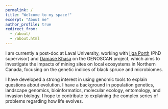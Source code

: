 ```yaml
---
permalink: /
title: "Welcome to my space!"
excerpt: "About me"
author_profile: true
redirect_from: 
  - /about/
  - /about.html
---
```




I am currently a post-doc at Laval University, working with [Ilga Porth](https://www.ibis.ulaval.ca/en/research/ilga-porth/) (PhD supervisor) and [Damase Khasa](https://www.ffgg.ulaval.ca/departements/sbf/professeurs/damase-p-khasa) on the GENOSCAN project, which aims to investigate the impacts of mining sites on local ecosystems in Northern Canada, focusing on the genetic indices of black spruce and microbiomes.

I have developed a strong interest in using genomic tools to explain questions about evolution. I have a background in population genetics, landscape genomics, bioinformatics, molecular ecology, entomology, and invasion biology. I hope to contribute to explaining the complex series of problems regarding how life evolves.
